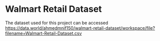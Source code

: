 # Walmart Retail Dataset
The dataset used for this project can be accessed 
https://data.world/ahmedmnif150/walmart-retail-dataset/workspace/file?filename=Walmart-Retail-Dataset.csv



